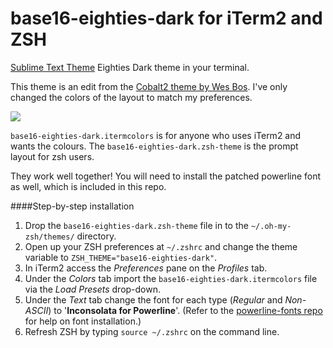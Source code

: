 # base16-eighties-dark for iTerm2 and ZSH

[Sublime Text Theme](https://github.com/wesbos/cobalt2) Eighties Dark theme in your terminal.

This theme is an edit from the [Cobalt2 theme by Wes Bos](https://github.com/wesbos/Cobalt2-iterm). I've only changed the colors of the layout to match my preferences.

![](http://www.erhankaradeniz.com/iterm2-eighties-dark.png)

`base16-eighties-dark.itermcolors` is for anyone who uses iTerm2 and wants the colours. The `base16-eighties-dark.zsh-theme` is the prompt layout for zsh users.

They work well together! You will need to install the patched powerline font as well, which is included in this repo.

####Step-by-step installation
1. Drop the `base16-eighties-dark.zsh-theme` file in to the `~/.oh-my-zsh/themes/` directory.
2. Open up your ZSH preferences at `~/.zshrc` and change the theme variable to `ZSH_THEME="base16-eighties-dark"`.
3. In iTerm2 access the *Preferences* pane on the *Profiles* tab.
4. Under the *Colors* tab import the `base16-eighties-dark.itermcolors` file via the *Load Presets* drop-down.
5. Under the *Text* tab change the font for each type (*Regular* and *Non-ASCII*) to '**Inconsolata for Powerline**'. (Refer to the [powerline-fonts repo](https://github.com/powerline/fonts) for help on font installation.)
6. Refresh ZSH by typing `source ~/.zshrc` on the command line.
